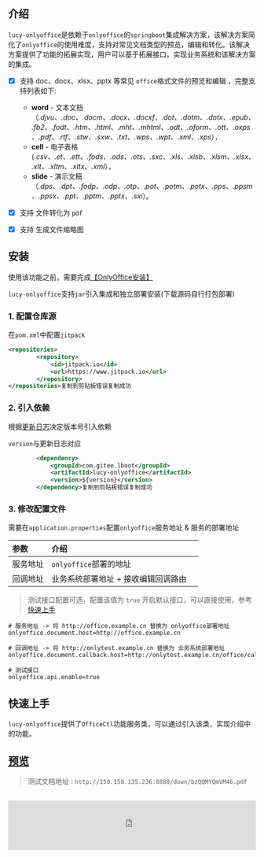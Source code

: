 

## 介绍

`lucy-onlyoffice`是依赖于`onlyoffice`的`springboot`集成解决方案，该解决方案简化了`onlyoffice`的使用难度，支持对常见文档类型的预览，编辑和转化。该解决方案提供了功能的拓展实现，用户可以基于拓展接口，实现业务系统和该解决方案的集成。

- [x] 支持 doc、docx、xlsx、pptx 等常见 `office`格式文件的预览和编辑 ，完整支持列表如下:
  - **word** - 文本文档 （*.djvu、.doc、.docm、.docx、.docxf、.dot、.dotm、.dotx、.epub、.fb2、.fodt、.htm、.html、.mht、.mhtml、.odt、.oform、.ott、.oxps、.pdf、.rtf、.stw、.sxw、.txt、.wps、.wpt、.xml、.xps*），
  - **cell** - 电子表格 (*.csv、.et、.ett、.fods、.ods、.ots、.sxc、.xls、.xlsb、.xlsm、.xlsx、.xlt、.xltm、.xltx、.xml*），
  - **slide** - 演示文稿 （*.dps、.dpt、.fodp、.odp、.otp、.pot、.potm、.potx、.pps、.ppsm、.ppsx、.ppt、.pptm、.pptx、.sxi*）。
- [x] 支持 文件转化为 `pdf`
- [x] 支持 生成文件缩略图



## 安装

使用该功能之前，需要完成[【OnlyOffice安装】](https://lucy.apisev.cn/#/lucy-onlyoffice/onlyoffice)

`lucy-onlyoffice`支持`jar`引入集成和独立部署安装(下载源码自行打包部署)

### 1. 配置仓库源

在`pom.xml`中配置`jitpack`

```xml
<repositories>
        <repository>
            <id>jitpack.io</id>
            <url>https://www.jitpack.io</url>
        </repository>
</repositories>复制到剪贴板错误复制成功
```

### 2. 引入依赖

根据[更新日志](https://lucy.apisev.cn/#/lucy-onlyoffice/changelog)决定版本号引入依赖

`version`与更新日志对应

```xml
        <dependency>
            <groupId>com.gitee.lboot</groupId>
            <artifactId>lucy-onlyoffice</artifactId>
            <version>${version}</version>
        </dependency>复制到剪贴板错误复制成功
```

### 3. 修改配置文件

需要在`application.properties`配置`onlyoffice`服务地址 & 服务的部署地址

| 参数     | 介绍                                |      |
| :------- | :---------------------------------- | :--- |
| 服务地址 | `onlyoffice`部署的地址              |      |
| 回调地址 | 业务系统部署地址 + 接收编辑回调路由 |      |

> 测试接口配置可选，配置该值为 `true` 开启默认接口，可以直接使用，参考[快速上手](https://lucy.apisev.cn/#/lucy-onlyoffice/use)

```properties
# 服务地址 -> 将 http://office.example.cn 替换为 onlyoffice部署地址
onlyoffice.document.host=http://office.example.cn

# 回调地址 -> 将 http://onlytest.example.cn 替换为 业务系统部署地址
onlyoffice.document.callback.host=http://onlytest.example.cn/office/callback

# 测试接口
onlyoffice.api.enable=true
```



## 快速上手

`lucy-onlyoffice`提供了`OfficeCtl`功能服务类，可以通过引入该类，实现介绍中的功能。

## [预览](https://lucy.apisev.cn/#/lucy-onlyoffice/use?id=预览)

> 测试文档地址 : `http://150.158.135.236:8888/down/bzQQMYQmVM46.pdf`

<iframe width="100%" height="100px" src="https://lucy.apisev.cn/lucy-onlyoffice/input.html" frameborder="0" allowfullscreen="" style="box-sizing: inherit; font-size: 16px; -webkit-tap-highlight-color: rgba(0, 0, 0, 0); text-size-adjust: none; margin: 1em 0px; color: rgb(77, 77, 77); font-family: -apple-system, BlinkMacSystemFont, &quot;Segoe UI&quot;, Helvetica, Arial, sans-serif, &quot;Apple Color Emoji&quot;, &quot;Segoe UI Emoji&quot;, &quot;Segoe UI Symbol&quot;; font-style: normal; font-variant-ligatures: normal; font-variant-caps: normal; font-weight: 400; letter-spacing: normal; orphans: 2; text-align: start; text-indent: 0px; text-transform: none; widows: 2; word-spacing: 0px; -webkit-text-stroke-width: 0px; white-space: normal; background-color: rgb(255, 255, 255); text-decoration-thickness: initial; text-decoration-style: initial; text-decoration-color: initial;"></iframe>

